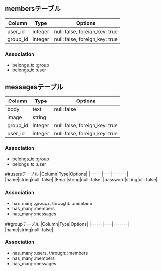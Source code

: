 ## membersテーブル

|Column|Type|Options|
|------|----|-------|
|user_id|integer|null: false, foreign_key: true|
|group_id|integer|null: false, foreign_key: true|

### Association
- belongs_to :group
- belongs_to :user

## messagesテーブル

|Column|Type|Options|
|------|----|-------|
|body|text|null: false|
|image|string| |
|group_id|integer|null: false, foreign_key: true|
|user_id|integer|null: false, foreign_key: true|

### Association
- belongs_to :group
- belongs_to :user

##usersテーブル
|Column|Type|Options|
|------|----|-------|
|name|string|null: false|
|Email|string|null: false|
|password|string|ull: false|

### Association
- has_many :groups, throught: :members
- has_many :members
- has_many :messages

##groupテーブル
|Column|Type|Options|
|------|----|-------|
|name|string|null: false|


### Association
- has_many :users, through: :members
- has_many :members
- has_many :messages

